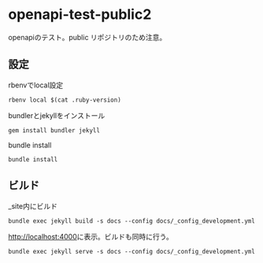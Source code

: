 # openapi-test-public2

openapiのテスト。public リポジトリのため注意。

## 設定

rbenvでlocal設定

```shell
rbenv local $(cat .ruby-version)
```

bundlerとjekyllをインストール

```shell
gem install bundler jekyll
```

bundle install

```shell
bundle install
```

## ビルド

_site内にビルド

```shell
bundle exec jekyll build -s docs --config docs/_config_development.yml
```

<http://localhost:4000>に表示。ビルドも同時に行う。

```shell
bundle exec jekyll serve -s docs --config docs/_config_development.yml
```
